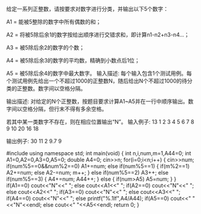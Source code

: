 给定一系列正整数，请按要求对数字进行分类，并输出以下5个数字：

A1 = 能被5整除的数字中所有偶数的和；

A2 = 将被5除后余1的数字按给出顺序进行交错求和，即计算n1-n2+n3-n4...；

A3 = 被5除后余2的数字的个数；

A4 = 被5除后余3的数字的平均数，精确到小数点后1位；

A5 = 被5除后余4的数字中最大数字。
输入描述:
每个输入包含1个测试用例。每个测试用例先给出一个不超过1000的正整数N，随后给出N个不超过1000的待分类的正整数。数字间以空格分隔。

输出描述:
对给定的N个正整数，按题目要求计算A1~A5并在一行中顺序输出。数字间以空格分隔，但行末不得有多余空格。

若其中某一类数字不存在，则在相应位置输出“N”。
输入例子:
13 1 2 3 4 5 6 7 8 9 10 20 16 18

输出例子:
30 11 2 9.7 9

#include <iostream>
using namespace std;
int main(void)
{
	int n,i,num,m=1,A44=0;
	int A1=0,A2=0,A3=0,A5=0;
	double A4=0;
	cin>>n;
	for(i=0;i<n;i++)
	{
		cin>>num;
		if(num%5==0&&num%2==0)
			A1+=num;
		else if(num%5==1)
		{
			if(m%2==1)
				A2+=num;
			else
				A2-=num;
			m++;
		}
		else if(num%5==2)
			A3++;
		else if(num%5==3)
		{
			A4+=num;
			A44++;
		}
		else
		{
			if(num>A5)
				A5=num;
		}
	}
	if(A1==0) cout<<"N"<<" ";
	else cout<<A1<<" ";
	if(A2==0) cout<<"N"<<" ";
	else cout<<A2<<" ";
	if(A3==0) cout<<"N"<<" ";
	else cout<<A3<<" ";
	if(A4==0) cout<<"N"<<" ";
	else printf("%.1lf",A4/A44);
	if(A5==0) cout<<" "<<"N"<<endl;
	else cout<<" "<<A5<<endl;
	return 0;
}
